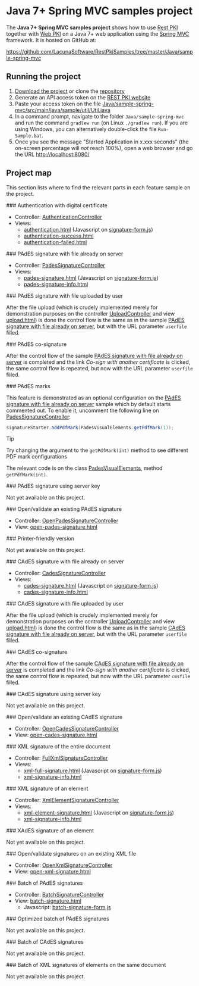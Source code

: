 ﻿# Java 7+ Spring MVC samples project

The **Java 7+ Spring MVC samples project** shows how to use [Rest PKI](../index.md) together with [Web PKI](../../web-pki/index.md)
on a Java 7+ web application using the [Spring MVC](http://spring.io/) framework. It is hosted on GitHub at:

https://github.com/LacunaSoftware/RestPkiSamples/tree/master/Java/sample-spring-mvc

## Running the project

1. [Download the project](https://github.com/LacunaSoftware/RestPkiSamples/archive/master.zip) or clone the [repository](https://github.com/LacunaSoftware/RestPkiSamples.git)
1. Generate an API access token on the [REST PKI website](https://pki.rest/)
1. Paste your access token on the file [Java/sample-spring-mvc/src/main/java/sample/util/Util.java](https://github.com/LacunaSoftware/RestPkiSamples/blob/master/Java/sample-spring-mvc/src/main/java/sample/util/Util.java#L24-L28)
1. In a command prompt, navigate to the folder `Java/sample-spring-mvc` and run the command
   `gradlew run` (on Linux `./gradlew run`). If you are using Windows, you can alternatively
   double-click the file `Run-Sample.bat`.
1. Once you see the message "Started Application in x.xxx seconds" (the on-screen percentage
   will *not* reach 100%), open a web browser and go the URL [http://localhost:8080/](http://localhost:8080/)

## Project map

This section lists where to find the relevant parts in each feature sample on the project.

<a name="auth" />
### Authentication with digital certificate

* Controller: [AuthenticationController](https://github.com/LacunaSoftware/RestPkiSamples/blob/master/Java/sample-spring-mvc/src/main/java/sample/controller/AuthenticationController.java)
* Views:
  * [authentication.html](https://github.com/LacunaSoftware/RestPkiSamples/blob/master/Java/sample-spring-mvc/src/main/resources/templates/authentication.html)
    (Javascript on [signature-form.js](https://github.com/LacunaSoftware/RestPkiSamples/blob/master/Java/sample-spring-mvc/src/main/resources/static/js/signature-form.js))
  * [authentication-success.html](https://github.com/LacunaSoftware/RestPkiSamples/blob/master/Java/sample-spring-mvc/src/main/resources/templates/authentication-success.html)
  * [authentication-failed.html](https://github.com/LacunaSoftware/RestPkiSamples/blob/master/Java/sample-spring-mvc/src/main/resources/templates/authentication-failed.html)

<a name="pades" />
### PAdES signature with file already on server

* Controller: [PadesSignatureController](https://github.com/LacunaSoftware/RestPkiSamples/blob/master/Java/sample-spring-mvc/src/main/java/sample/controller/PadesSignatureController.java)
* Views:
  * [pades-signature.html](https://github.com/LacunaSoftware/RestPkiSamples/blob/master/Java/sample-spring-mvc/src/main/resources/templates/pades-signature.html)
    (Javascript on [signature-form.js](https://github.com/LacunaSoftware/RestPkiSamples/blob/master/Java/sample-spring-mvc/src/main/resources/static/js/signature-form.js))
  * [pades-signature-info.html](https://github.com/LacunaSoftware/RestPkiSamples/blob/master/Java/sample-spring-mvc/src/main/resources/templates/pades-signature-info.html)

<a name="pades-upload" />
### PAdES signature with file uploaded by user

After the file upload (which is crudely implemented merely for demonstration purposes on the controller
[UploadController](https://github.com/LacunaSoftware/RestPkiSamples/blob/master/Java/sample-spring-mvc/src/main/java/sample/controller/UploadController.java)
and view
[upload.html](https://github.com/LacunaSoftware/RestPkiSamples/blob/master/Java/sample-spring-mvc/src/main/resources/templates/upload.html))
is done the control flow is the same as in the sample [PAdES signature with file already on server](#pades), but with the URL parameter `userfile` filled.

<a name="pades-cosign" />
### PAdES co-signature

After the control flow of the sample [PAdES signature with file already on server](#pades) is completed and the link *Co-sign with another certificate* is clicked, the
same control flow is repeated, but now with the URL parameter `userfile` filled.

<a name="pdf-marks" />
### PAdES marks

This feature is demonstrated as an optional configuration on the [PAdES signature with file already on server](#pades)
sample which by default starts commented out. To enable it, uncomment the following line on
[PadesSignatureController](https://github.com/LacunaSoftware/RestPkiSamples/blob/master/Java/sample-spring-mvc/src/main/java/sample/controller/PadesSignatureController.java):

```java
signatureStarter.addPdfMark(PadesVisualElements.getPdfMark(1));
```

> [!TIP]
> Try changing the argument to the `getPdfMark(int)` method to see different PDF mark configurations

The relevant code is on the class [PadesVisualElements](https://github.com/LacunaSoftware/RestPkiSamples/blob/master/Java/sample-spring-mvc/src/main/java/sample/controller/util/PadesVisualElements.java), method `getPdfMark(int)`.

<a name="pades-server" />
### PAdES signature using server key

Not yet available on this project.

<a name="open-pades" />
### Open/validate an existing PAdES signature

* Controller: [OpenPadesSignatureController](https://github.com/LacunaSoftware/RestPkiSamples/blob/master/Java/sample-spring-mvc/src/main/java/sample/controller/OpenPadesSignatureController.java)
* View: [open-pades-signature.html](https://github.com/LacunaSoftware/RestPkiSamples/blob/master/Java/sample-spring-mvc/src/main/resources/templates/open-pades-signature.html)

<a name="print" />
### Printer-friendly version

Not yet available on this project.

<a name="cades" />
### CAdES signature with file already on server

* Controller: [CadesSignatureController](https://github.com/LacunaSoftware/RestPkiSamples/blob/master/Java/sample-spring-mvc/src/main/java/sample/controller/CadesSignatureController.java)
* Views:
  * [cades-signature.html](https://github.com/LacunaSoftware/RestPkiSamples/blob/master/Java/sample-spring-mvc/src/main/resources/templates/cades-signature.html)
  (Javascript on [signature-form.js](https://github.com/LacunaSoftware/RestPkiSamples/blob/master/Java/sample-spring-mvc/src/main/resources/static/js/signature-form.js))
  * [cades-signature-info.html](https://github.com/LacunaSoftware/RestPkiSamples/blob/master/Java/sample-spring-mvc/src/main/resources/templates/cades-signature-info.html)

<a name="cades-upload" />
### CAdES signature with file uploaded by user

After the file upload (which is crudely implemented merely for demonstration purposes on the controller
[UploadController](https://github.com/LacunaSoftware/RestPkiSamples/blob/master/Java/sample-spring-mvc/src/main/java/sample/controller/UploadController.java)
and view
[upload.html](https://github.com/LacunaSoftware/RestPkiSamples/blob/master/Java/sample-spring-mvc/src/main/resources/templates/upload.html))
is done the control flow is the same as in the sample [CAdES signature with file already on server](#cades), but with the URL parameter `userfile` filled.

<a name="cades-cosign" />
### CAdES co-signature

After the control flow of the sample [CAdES signature with file already on server](#cades) is completed and the link *Co-sign with another certificate* is clicked, the
same control flow is repeated, but now with the URL parameter `cmsfile` filled.

<a name="cades-server" />
### CAdES signature using server key

Not yet available on this project.

<a name="open-cades" />
### Open/validate an existing CAdES signature

* Controller: [OpenCadesSignatureController](https://github.com/LacunaSoftware/RestPkiSamples/blob/master/Java/sample-spring-mvc/src/main/java/sample/controller/OpenCadesSignatureController.java)
* View: [open-cades-signature.html](https://github.com/LacunaSoftware/RestPkiSamples/blob/master/Java/sample-spring-mvc/src/main/resources/templates/open-cades-signature.html)

<a name="xml-full" />
### XML signature of the entire document

* Controller: [FullXmlSignatureController](https://github.com/LacunaSoftware/RestPkiSamples/blob/master/Java/sample-spring-mvc/src/main/java/sample/controller/FullXmlSignatureController.java)
* Views:
  * [xml-full-signature.html](https://github.com/LacunaSoftware/RestPkiSamples/blob/master/Java/sample-spring-mvc/src/main/resources/templates/xml-full-signature.html)
  (Javascript on [signature-form.js](https://github.com/LacunaSoftware/RestPkiSamples/blob/master/Java/sample-spring-mvc/src/main/resources/static/js/signature-form.js))
  * [xml-signature-info.html](https://github.com/LacunaSoftware/RestPkiSamples/blob/master/Java/sample-spring-mvc/src/main/resources/templates/xml-signature-info.html)

<a name="xml-element" />
### XML signature of an element

* Controller: [XmlElementSignatureController](https://github.com/LacunaSoftware/RestPkiSamples/blob/master/Java/sample-spring-mvc/src/main/java/sample/controller/XmlElementSignatureController.java)
* Views:
  * [xml-element-signature.html](https://github.com/LacunaSoftware/RestPkiSamples/blob/master/Java/sample-spring-mvc/src/main/resources/templates/xml-element-signature.html)
  (Javascript on [signature-form.js](https://github.com/LacunaSoftware/RestPkiSamples/blob/master/Java/sample-spring-mvc/src/main/resources/static/js/signature-form.js))
  * [xml-signature-info.html](https://github.com/LacunaSoftware/RestPkiSamples/blob/master/Java/sample-spring-mvc/src/main/resources/templates/xml-signature-info.html)

<a name="xades-element" />
### XAdES signature of an element

Not yet available on this project.

<a name="open-xml" />
### Open/validate signatures on an existing XML file

* Controller: [OpenXmlSignatureController](https://github.com/LacunaSoftware/RestPkiSamples/blob/master/Java/sample-spring-mvc/src/main/java/sample/controller/OpenXmlSignatureController.java)
* View: [open-xml-signature.html](https://github.com/LacunaSoftware/RestPkiSamples/blob/master/Java/sample-spring-mvc/src/main/resources/templates/open-xml-signature.html)

<a name="batch" />
### Batch of PAdES signatures

* Controller: [BatchSignatureController](https://github.com/LacunaSoftware/RestPkiSamples/blob/master/Java/sample-spring-mvc/src/main/java/sample/controller/BatchSignatureController.java)
* View: [batch-signature.html](https://github.com/LacunaSoftware/RestPkiSamples/blob/master/Java/sample-spring-mvc/src/main/resources/templates/batch-signature.html)
  * Javascript: [batch-signature-form.js](https://github.com/LacunaSoftware/RestPkiSamples/blob/master/Java/sample-spring-mvc/src/main/resources/static/js/batch-signature-form.js)

<a name="batch-optimized" />
### Optimized batch of PAdES signatures

Not yet available on this project.

<a name="batch-cades" />
### Batch of CAdES signatures

Not yet available on this project.

<a name="batch-xml-element" />
### Batch of XML signatures of elements on the same document

Not yet available on this project.
